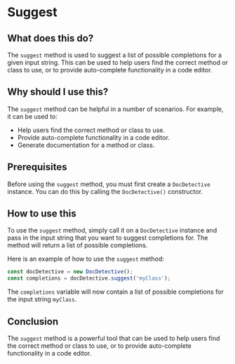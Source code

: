 
  
   # **Suggest**

## What does this do?

The `suggest` method is used to suggest a list of possible completions for a given input string. This can be used to help users find the correct method or class to use, or to provide auto-complete functionality in a code editor.

## Why should I use this?

The `suggest` method can be helpful in a number of scenarios. For example, it can be used to:

* Help users find the correct method or class to use.
* Provide auto-complete functionality in a code editor.
* Generate documentation for a method or class.

## Prerequisites

Before using the `suggest` method, you must first create a `DocDetective` instance. You can do this by calling the `DocDetective()` constructor.

## How to use this

To use the `suggest` method, simply call it on a `DocDetective` instance and pass in the input string that you want to suggest completions for. The method will return a list of possible completions.

Here is an example of how to use the `suggest` method:

```javascript
const docDetective = new DocDetective();
const completions = docDetective.suggest('myClass');
```

The `completions` variable will now contain a list of possible completions for the input string `myClass`.

## Conclusion

The `suggest` method is a powerful tool that can be used to help users find the correct method or class to use, or to provide auto-complete functionality in a code editor.
  
  